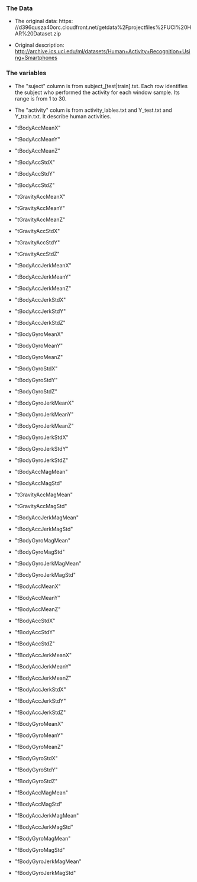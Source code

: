 ### The Data
* The original data: https:
//d396qusza40orc.cloudfront.net/getdata%2Fprojectfiles%2FUCI%20HAR%20Dataset.zip

* Original description:
http://archive.ics.uci.edu/ml/datasets/Human+Activity+Recognition+Using+Smartphones

### The variables

* The "suject" column is from subject_[test|train].txt. Each row identifies the subject who performed the activity for each window sample. Its range is from 1 to 30.

* The "activity" colum is from activity_lables.txt and Y_test.txt and Y_train.txt. It describe human activities.

* "tBodyAccMeanX" 
* "tBodyAccMeanY" 
* "tBodyAccMeanZ" 
* "tBodyAccStdX" 
* "tBodyAccStdY" 
* "tBodyAccStdZ" 
* "tGravityAccMeanX" 
* "tGravityAccMeanY" 
* "tGravityAccMeanZ" 
* "tGravityAccStdX" 
* "tGravityAccStdY" 
* "tGravityAccStdZ" 
* "tBodyAccJerkMeanX" 
* "tBodyAccJerkMeanY" 
* "tBodyAccJerkMeanZ" 
* "tBodyAccJerkStdX" 
* "tBodyAccJerkStdY" 
* "tBodyAccJerkStdZ" 
* "tBodyGyroMeanX" 
* "tBodyGyroMeanY" 
* "tBodyGyroMeanZ" 
* "tBodyGyroStdX" 
* "tBodyGyroStdY" 
* "tBodyGyroStdZ" 
* "tBodyGyroJerkMeanX" 
* "tBodyGyroJerkMeanY" 
* "tBodyGyroJerkMeanZ" 
* "tBodyGyroJerkStdX" 
* "tBodyGyroJerkStdY" 
* "tBodyGyroJerkStdZ" 
* "tBodyAccMagMean" 
* "tBodyAccMagStd" 
* "tGravityAccMagMean" 
* "tGravityAccMagStd" 
* "tBodyAccJerkMagMean" 
* "tBodyAccJerkMagStd" 
* "tBodyGyroMagMean" 
* "tBodyGyroMagStd" 
* "tBodyGyroJerkMagMean" 
* "tBodyGyroJerkMagStd" 
* "fBodyAccMeanX" 
* "fBodyAccMeanY" 
* "fBodyAccMeanZ" 
* "fBodyAccStdX" 
* "fBodyAccStdY" 
* "fBodyAccStdZ" 
* "fBodyAccJerkMeanX" 
* "fBodyAccJerkMeanY" 
* "fBodyAccJerkMeanZ" 
* "fBodyAccJerkStdX" 
* "fBodyAccJerkStdY" 
* "fBodyAccJerkStdZ" 
* "fBodyGyroMeanX" 
* "fBodyGyroMeanY" 
* "fBodyGyroMeanZ" 
* "fBodyGyroStdX" 
* "fBodyGyroStdY" 
* "fBodyGyroStdZ" 
* "fBodyAccMagMean" 
* "fBodyAccMagStd" 
* "fBodyAccJerkMagMean" 
* "fBodyAccJerkMagStd" 
* "fBodyGyroMagMean" 
* "fBodyGyroMagStd" 
* "fBodyGyroJerkMagMean" 
* "fBodyGyroJerkMagStd"


